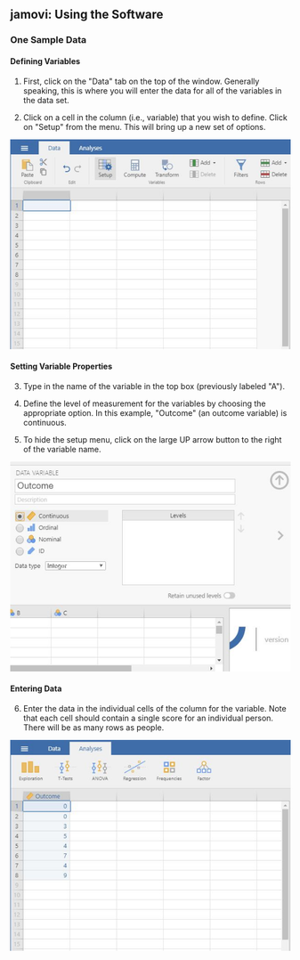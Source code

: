 ## jamovi: Using the Software

### One Sample Data

#### Defining Variables

1. First, click on the "Data" tab on the top of the window. Generally speaking, this is where you will enter the data for all of the variables in the data set. 

2. Click on a cell in the column (i.e., variable) that you wish to define. Click on "Setup" from the menu. This will bring up a new set of options.

<p align="center"><kbd><img src="image1.png"></kbd></p>

#### Setting Variable Properties

3. Type in the name of the variable in the top box (previously labeled "A").

4. Define the level of measurement for the variables by choosing the appropriate option. In this example, "Outcome" (an outcome variable) is continuous.

5. To hide the setup menu, click on the large UP arrow button to the right of the variable name.

<p align="center"><kbd><img src="image2.png"></kbd></p>

#### Entering Data

6. Enter the data in the individual cells of the column for the variable. Note that each cell should contain a single score for an individual person. There will be as many rows as people. 

<p align="center"><kbd><img src="image3.png"></kbd></p>
